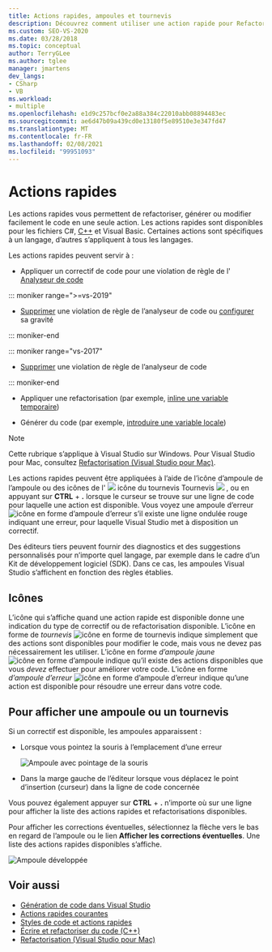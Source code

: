 ```yaml
---
title: Actions rapides, ampoules et tournevis
description: Découvrez comment utiliser une action rapide pour Refactoriser, générer ou modifier votre code.
ms.custom: SEO-VS-2020
ms.date: 03/28/2018
ms.topic: conceptual
author: TerryGLee
ms.author: tglee
manager: jmartens
dev_langs:
- CSharp
- VB
ms.workload:
- multiple
ms.openlocfilehash: e1d9c257bcf0e2a88a384c22010abb08894483ec
ms.sourcegitcommit: ae6d47b09a439cd0e13180f5e89510e3e347fd47
ms.translationtype: MT
ms.contentlocale: fr-FR
ms.lasthandoff: 02/08/2021
ms.locfileid: "99951093"
---
```

# <a name="quick-actions"></a>Actions rapides

Les actions rapides vous permettent de refactoriser, générer ou modifier facilement le code en une seule action. Les actions rapides sont disponibles pour les fichiers C#, [C++](/cpp/ide/writing-and-refactoring-code-cpp) et Visual Basic. Certaines actions sont spécifiques à un langage, d’autres s’appliquent à tous les langages.

Les actions rapides peuvent servir à :

- Appliquer un correctif de code pour une violation de règle de l' [Analyseur de code](../code-quality/roslyn-analyzers-overview.md)

::: moniker range=">=vs-2019"

- [Supprimer](../code-quality/use-roslyn-analyzers.md#suppress-violations) une violation de règle de l’analyseur de code ou [configurer](../code-quality/use-roslyn-analyzers.md#set-rule-severity-from-the-light-bulb-menu) sa gravité

::: moniker-end

::: moniker range="vs-2017"

- [Supprimer](../code-quality/use-roslyn-analyzers.md#suppress-violations) une violation de règle de l’analyseur de code

::: moniker-end

- Appliquer une refactorisation (par exemple, [inline une variable temporaire](../ide/reference/inline-temporary-variable.md))

- Générer du code (par exemple, [introduire une variable locale](../ide/reference/introduce-local-variable.md))

> [!NOTE]
> Cette rubrique s’applique à Visual Studio sur Windows. Pour Visual Studio pour Mac, consultez [Refactorisation (Visual Studio pour Mac)](/visualstudio/mac/refactoring).

Les actions rapides peuvent être appliquées à l’aide de l’icône d’ampoule de l’ampoule ou des icônes de l' ![ ](media/light-bulb-icon.png) icône du tournevis Tournevis ![ ](media/screwdriver-icon.png) , ou en appuyant sur **CTRL** + **.** lorsque le curseur se trouve sur une ligne de code pour laquelle une action est disponible. Vous voyez une ampoule d’erreur ![icône en forme d’ampoule d’erreur](media/error-light-bulb-icon.png) s’il existe une ligne ondulée rouge indiquant une erreur, pour laquelle Visual Studio met à disposition un correctif.

Des éditeurs tiers peuvent fournir des diagnostics et des suggestions personnalisés pour n’importe quel langage, par exemple dans le cadre d’un Kit de développement logiciel (SDK). Dans ce cas, les ampoules Visual Studio s’affichent en fonction des règles établies.

## <a name="icons"></a>Icônes

L’icône qui s’affiche quand une action rapide est disponible donne une indication du type de correctif ou de refactorisation disponible. L’icône en forme de *tournevis* ![icône en forme de tournevis](media/screwdriver-icon.png) indique simplement que des actions sont disponibles pour modifier le code, mais vous ne devez pas nécessairement les utiliser. L’icône en forme *d’ampoule jaune* ![icône en forme d’ampoule](media/light-bulb-icon.png) indique qu’il existe des actions disponibles que vous *devez* effectuer pour améliorer votre code. L’icône en forme *d’ampoule d’erreur* ![icône en forme d’ampoule d’erreur](media/error-light-bulb-icon.png) indique qu’une action est disponible pour résoudre une erreur dans votre code.

## <a name="to-see-a-light-bulb-or-screwdriver"></a>Pour afficher une ampoule ou un tournevis

Si un correctif est disponible, les ampoules apparaissent :

- Lorsque vous pointez la souris à l’emplacement d’une erreur

   ![Ampoule avec pointage de la souris](../ide/media/vs2015_lightbulb_hover.png)

- Dans la marge gauche de l’éditeur lorsque vous déplacez le point d’insertion (curseur) dans la ligne de code concernée

Vous pouvez également appuyer sur **CTRL** + **.** n’importe où sur une ligne pour afficher la liste des actions rapides et refactorisations disponibles.

Pour afficher les corrections éventuelles, sélectionnez la flèche vers le bas en regard de l’ampoule ou le lien **Afficher les corrections éventuelles**. Une liste des actions rapides disponibles s’affiche.

![Ampoule développée](../ide/media/vs2015_lightbulb_hover_expanded.png)

## <a name="see-also"></a>Voir aussi

- [Génération de code dans Visual Studio](../ide/code-generation-in-visual-studio.md)
- [Actions rapides courantes](../ide/common-quick-actions.md)
- [Styles de code et actions rapides](../ide/code-styles-and-code-cleanup.md)
- [Écrire et refactoriser du code (C++)](/cpp/ide/writing-and-refactoring-code-cpp)
- [Refactorisation (Visual Studio pour Mac)](/visualstudio/mac/refactoring)
